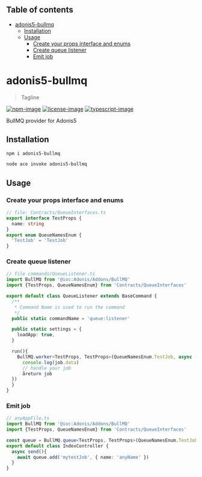 <!-- START doctoc generated TOC please keep comment here to allow auto update -->
<!-- DON'T EDIT THIS SECTION, INSTEAD RE-RUN doctoc TO UPDATE -->
## Table of contents

- [adonis5-bullmq](#adonis5-bullmq)
  - [Installation](#installation)
  - [Usage](#usage)
    - [Create your props interface and enums](#create-your-props-interface-and-enums)
    - [Create queue listener](#create-queue-listener)
    - [Emit job](#emit-job)

<!-- END doctoc generated TOC please keep comment here to allow auto update -->

# adonis5-bullmq
> Tagline

[![npm-image]][npm-url] [![license-image]][license-url] [![typescript-image]][typescript-url]

BullMQ provider for Adonis5

## Installation

```bash
npm i adonis5-bullmq

```

```bash
node ace invoke adonis5-bullmq
```

## Usage
### Create your props interface and enums
```ts
// file: Contracts/QueueInterfaces.ts
export interface TestProps {
  name: string
}
export enum QueueNamesEnum {
  'TestJob' = 'TestJob'
}
```

### Create queue listener

```ts
// file commands/QueueListener.ts
import BullMQ from '@ioc:Adonis/Addons/BullMQ'
import {TestProps, QueueNamesEnum} from 'Contracts/QueueInterfaces'

export default class QueueListener extends BaseCommand {
  /**
   * Command Name is used to run the command
   */
  public static commandName = 'queue:listener'

  public static settings = {
    loadApp: true,
  }

  run(){
    BullMQ.worker<TestProps, TestProps>(QueueNamesEnum.TestJob, async (job) => {
      console.log(job.data)
      // handle your job
      åreturn job
  })
  }
}
```

### Emit job
```ts
// anyAppFile.ts
import BullMQ from '@ioc:Adonis/Addons/BullMQ'
import {TestProps, QueueNamesEnum} from 'Contracts/QueueInterfaces'

const queue = BullMQ.queue<TestProps, TestProps>(QueueNamesEnum.TestJob)
export default class IndexController {
  async send(){
    await queue.add('mytestJob', { name: 'anyName' })
  }
}
```


[npm-image]: https://img.shields.io/npm/v/adonis5-bullmq.svg?style=for-the-badge&logo=npm
[npm-url]: https://npmjs.org/package/adonis5-bullmq "npm"

[license-image]: https://img.shields.io/npm/l/adonis5-bullmq?color=blueviolet&style=for-the-badge
[license-url]: LICENSE.md "license"

[typescript-image]: https://img.shields.io/badge/Typescript-294E80.svg?style=for-the-badge&logo=typescript
[typescript-url]:  "typescript"
